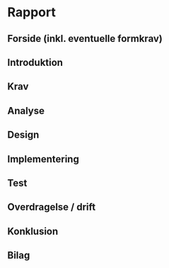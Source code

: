 # Rapport

## Forside (inkl. eventuelle formkrav)
## Introduktion
## Krav
## Analyse
## Design
## Implementering
## Test
## Overdragelse / drift
## Konklusion
## Bilag
